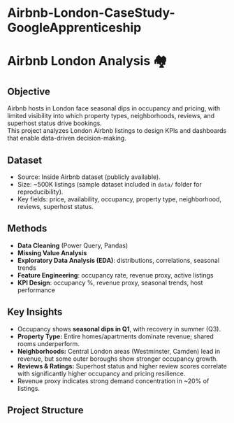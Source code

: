# Airbnb-London-CaseStudy-GoogleApprenticeship
# Airbnb London Analysis 🏘️

## Objective
Airbnb hosts in London face seasonal dips in occupancy and pricing, with limited visibility into which property types, neighborhoods, reviews, and superhost status drive bookings.  
This project analyzes London Airbnb listings to design KPIs and dashboards that enable data-driven decision-making.

## Dataset
- Source: Inside Airbnb dataset (publicly available).
- Size: ~500K listings (sample dataset included in `data/` folder for reproducibility).
- Key fields: price, availability, occupancy, property type, neighborhood, reviews, superhost status.

## Methods
- **Data Cleaning** (Power Query, Pandas)
- **Missing Value Analysis**
- **Exploratory Data Analysis (EDA)**: distributions, correlations, seasonal trends
- **Feature Engineering**: occupancy rate, revenue proxy, active listings
- **KPI Design**: occupancy %, revenue proxy, seasonal trends, host performance

## Key Insights
- Occupancy shows **seasonal dips in Q1**, with recovery in summer (Q3).  
- **Property Type:** Entire homes/apartments dominate revenue; shared rooms underperform.  
- **Neighborhoods:** Central London areas (Westminster, Camden) lead in revenue, but some outer boroughs show stronger occupancy growth.  
- **Reviews & Ratings:** Superhost status and higher review scores correlate with significantly higher occupancy and pricing resilience.  
- Revenue proxy indicates strong demand concentration in ~20% of listings.  

## Project Structure
